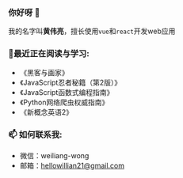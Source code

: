 ### 你好呀 👋  
我的名字叫**黄伟亮**，擅长使用`vue`和`react`开发web应用
### 🌱最近正在阅读与学习:
- 《黑客与画家》  
- 《JavaScript忍者秘籍（第2版）》  
- 《JavaScript函数式编程指南》
- 《Python网络爬虫权威指南》  
- 《新概念英语2》
### 📫 如何联系我:
- 微信：weiliang-wong
- 邮箱：hellowillian21@gmail.com

<!--
**hellowillian21/hellowillian21** is a ✨ _special_ ✨ repository because its `README.md` (this file) appears on your GitHub profile.

Here are some ideas to get you started:

- 🔭 I’m currently working on ...
- 🌱 I’m currently learning ...
- 👯 I’m looking to collaborate on ...
- 🤔 I’m looking for help with ...
- 💬 Ask me about ...
- 📫 How to reach me: ...
- 😄 Pronouns: ...
- ⚡ Fun fact: ...
-->
